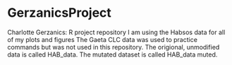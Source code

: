# GerzanicsProject
Charlotte Gerzanics: R project repository
I am using the Habsos data for all of my plots and figures 
The Gaeta CLC data was used to practice commands but was not used in this repository. 
The origional, unmodified data is called HAB_data. 
The mutated dataset is called HAB_data muted. 